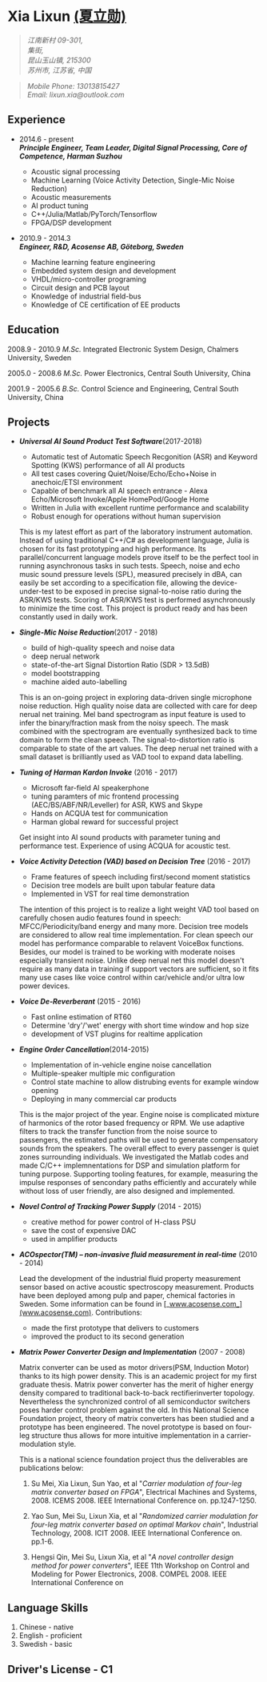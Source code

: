 # **Xia Lixun [(夏立勋)](http://www.linkedin.com/pub/lixun-xia/1b/212/219)**


>_江南新村 09-301,_  
_集街,_  
_昆山玉山镇, 215300_  
_苏州市, 江苏省, 中国_

>_Mobile Phone: 13013815427_  
_Email: lixun.xia@outlook.com_

## **Experience**
* 2014.6 - present  
    **_Principle Engineer, Team Leader, Digital Signal Processing, Core of Competence, Harman Suzhou_**

    * Acoustic signal processing
    * Machine Learning (Voice Activity Detection, Single-Mic Noise Reduction)
    * Acoustic measurements
    * AI product tuning
    * C++/Julia/Matlab/PyTorch/Tensorflow
    * FPGA/DSP development

* 2010.9 - 2014.3  
    **_Engineer, R&D, Acosense AB, Göteborg, Sweden_**

    * Machine learning feature engineering
    * Embedded system design and development
    * VHDL/micro-controller programing
    * Circuit design and PCB layout
    * Knowledge of industrial field-bus
    * Knowledge of CE certification of EE products


## **Education**
2008.9 - 2010.9 _M.Sc._ Integrated Electronic System Design, Chalmers University, Sweden

2005.0 - 2008.6 _M.Sc._ Power Electronics, Central South University, China

2001.9 - 2005.6 _B.Sc._ Control Science and Engineering, Central South University, China


## **Projects**
* **_Universal AI Sound Product Test Software_**(2017-2018)

    * Automatic test of Automatic Speech Recgonition (ASR) and Keyword Spotting (KWS) performance of all AI products
    * All test cases covering Quiet/Noise/Echo/Echo+Noise in anechoic/ETSI environment
    * Capable of benchmark all AI speech entrance - Alexa Echo/Microsoft Invoke/Apple HomePod/Google Home
    * Written in Julia with excellent runtime performance and scalability
    * Robust enough for operations without human supervision 

    This is my latest effort as part of the laboratory instrument automation. Instead of using traditional C++/C# as development language,
    Julia is chosen for its fast prototyping and high performance. Its parallel/concurrent language models prove itself to be the perfect
    tool in running asynchronous tasks in such tests. Speech, noise and echo music sound pressure levels (SPL), measured precisely in dBA, 
    can easily be set according to a specification file, allowing the device-under-test to be exposed in precise signal-to-noise ratio 
    during the ASR/KWS tests. Scoring of ASR/KWS test is performed asynchronously to minimize the time cost. This project is product ready
    and has been constantly used in daily work.

* **_Single-Mic Noise Reduction_**(2017 - 2018)  

    * build of high-quality speech and noise data
    * deep nerual network
    * state-of-the-art Signal Distortion Ratio (SDR > 13.5dB)
    * model bootstrapping
    * machine aided auto-labelling

    This is an on-going project in exploring data-driven single microphone noise reduction. High quality noise data are collected with care
    for deep nerual net training. Mel band spectrogram as input feature is used to infer the binary/fraction mask from the noisy speech. The
    mask combined with the spectrogram are eventually synthesized back to time domain to form the clean speech. The signal-to-distortion ratio
    is comparable to state of the art values. The deep nerual net trained with a small dataset is brilliantly used as VAD tool to expand data
    labelling.  

* **_Tuning of Harman Kardon Invoke_** (2016 - 2017)

    * Microsoft far-field AI speakerphone
    * tuning paramters of mic frontend processing (AEC/BS/ABF/NR/Leveller) for ASR, KWS and Skype 
    * Hands on ACQUA test for communication 
    * Harman global reward for successful project

    Get insight into AI sound products with parameter tuning and performance test. Experience of using ACQUA for acoustic test.

* **_Voice Activity Detection (VAD) based on Decision Tree_** (2016 - 2017)

    * Frame features of speech including first/second moment statistics
    * Decision tree models are built upon tabular feature data
    * Implemented in VST for real time demonstration

    The intention of this project is to realize a light weight VAD tool based on carefully chosen audio features found in speech: MFCC/Periodicity/band energy and many more. Decision tree models are considered to allow real time implementation. For clean speech our model has performance comparable 
    to relavent VoiceBox functions. Besides, our model is trained to be working with moderate noises especially transient noise. Unlike deep nerual net
    this model doesn't require as many data in training if support vectors are sufficient, so it fits many use cases like voice control within 
    car/vehicle and/or ultra low power devices. 

* **_Voice De-Reverberant_** (2015 - 2016)

    * Fast online estimation of RT60
    * Determine 'dry'/'wet' energy with short time window and hop size
    * development of VST plugins for realtime application

* **_Engine Order Cancellation_**(2014-2015)
    * Implementation of in-vehicle engine noise cancellation
    * Multiple-speaker multiple mic configuration
    * Control state machine to allow distrubing events for example window opening
    * Deploying in many commercial car products

    This is the major project of the year. Engine noise is complicated mixture of harmonics of the rotor based frequency or RPM. We use adaptive filters to track the transfer
    function from the noise source to passengers, the estimated paths will be used to generate compensatory sounds from the speakers. The overall effect to every passenger is 
    quiet zones surrounding individuals. We investigated the Matlab codes and made C/C++ implemnentations for DSP and simulation platform for tuning purpose. Supporting tooling 
    features, for example, measuring the impulse responses of sencondary paths efficiently and accurately while without loss of user friendly, are also designed and implemented. 

* **_Novel Control of Tracking Power Supply_** (2014 - 2015)

    * creative method for power control of H-class PSU
    * save the cost of expensive DAC
    * used in amplifier products

* **_ACOspector(TM) – non-invasive fluid measurement in real-time_** (2010 - 2014)

    Lead the development of the industrial fluid property measurement sensor based on active acoustic spectroscopy measurement. Products have been deployed among pulp and paper, chemical factories in Sweden. Some information can be found in [_www.acosense.com_](www.acosense.com). Contributions: 
    * made the first prototype that delivers to customers
    * improved the product to its second generation

* **_Matrix Power Converter Design and Implementation_** (2007 - 2008)

    Matrix converter can be used as motor drivers(PSM, Induction Motor) thanks to its high power density. This is an academic project for my first graduate thesis. Matrix power converter has the merit of higher energy density compared to traditional back-to-back rectifierinverter topology. Nevertheless the synchronized control of all semiconductor switchers poses harder control problem against the old. In this National Science Foundation project, theory of matrix converters has been studied and a prototype has been engineered. The novel prototype is based on four-leg structure thus allows for more intuitive implementation in a carrier-modulation style.

    This is a national science foundation project thus the deliverables are publications below:

    1. Su Mei, Xia Lixun, Sun Yao, et al "_Carrier modulation of four-leg matrix converter based on FPGA_", Electrical Machines and Systems, 2008. ICEMS 2008. IEEE International Conference on. pp.1247-1250.

    2. Yao Sun, Mei Su, Lixun Xia, et al "_Randomized carrier modulation for four-leg matrix converter based on optimal Markov chain_", Industrial Technology, 2008. ICIT 2008. IEEE International Conference on. pp.1-6. 
    
    3. Hengsi Qin, Mei Su, Lixun Xia, et al "_A novel controller design method for power converters_", IEEE 11th Workshop on Control and Modeling for Power Electronics, 2008. COMPEL 2008. IEEE International Conference on

 
## **Language Skills**
1. Chinese - native
2. English - proficient
3. Swedish - basic

## **Driver's License - C1** 
